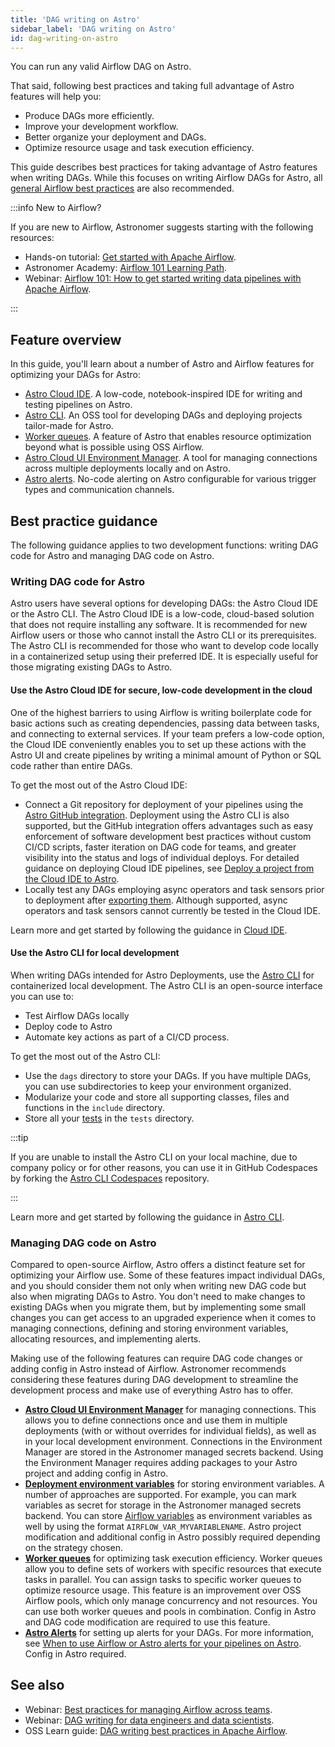 ```yaml
---
title: 'DAG writing on Astro'
sidebar_label: 'DAG writing on Astro'
id: dag-writing-on-astro
---
```


You can run any valid Airflow DAG on Astro. 

That said, following best practices and taking full advantage of Astro features will help you:

- Produce DAGs more efficiently.
- Improve your development workflow.
- Better organize your deployment and DAGs. 
- Optimize resource usage and task execution efficiency.

This guide describes best practices for taking advantage of Astro features when writing DAGs. While this focuses on writing Airflow DAGs for Astro, all [general Airflow best practices](https://docs.astronomer.io/learn/dag-best-practices) are also recommended.

:::info New to Airflow?

If you are new to Airflow, Astronomer suggests starting with the following resources:

- Hands-on tutorial: [Get started with Apache Airflow](https://docs.astronomer.io/learn/get-started-with-airflow).
- Astronomer Academy: [Airflow 101 Learning Path](https://academy.astronomer.io/path/airflow-101).
- Webinar: [Airflow 101: How to get started writing data pipelines with Apache Airflow](https://www.astronomer.io/events/webinars/airflow-101-how-to-get-started-writing-data-pipelines-with-apache-airflow-video/).

:::

## Feature overview

In this guide, you'll learn about a number of Astro and Airflow features for optimizing your DAGs for Astro:

- [Astro Cloud IDE](https://docs.astronomer.io/astro/cloud-ide). A low-code, notebook-inspired IDE for writing and testing pipelines on Astro.
- [Astro CLI](overview.md). An OSS tool for developing DAGs and deploying projects tailor-made for Astro.
- [Worker queues](configure-worker-queues.mdx). A feature of Astro that enables resource optimization beyond what is possible using OSS Airflow.
- [Astro Cloud UI Environment Manager](manage-connections-variables.md). A tool for managing connections across multiple deployments locally and on Astro.
- [Astro alerts](alerts.md). No-code alerting on Astro configurable for various trigger types and communication channels.

## Best practice guidance

The following guidance applies to two development functions: writing DAG code for Astro and managing DAG code on Astro.

### Writing DAG code for Astro

Astro users have several options for developing DAGs: the Astro Cloud IDE or the Astro CLI. The Astro Cloud IDE is a low-code, cloud-based solution that does not require installing any software. It is recommended for new Airflow users or those who cannot install the Astro CLI or its prerequisites. The Astro CLI is recommended for those who want to develop code locally in a containerized setup using their preferred IDE. It is especially useful for those migrating existing DAGs to Astro.

#### Use the Astro Cloud IDE for secure, low-code development in the cloud

One of the highest barriers to using Airflow is writing boilerplate code for basic actions such as creating dependencies, passing data between tasks, and connecting to external services. If your team prefers a low-code option, the Cloud IDE conveniently enables you to set up these actions with the Astro UI and create pipelines by writing a minimal amount of Python or SQL code rather than entire DAGs.

To get the most out of the Astro Cloud IDE:

- Connect a Git repository for deployment of your pipelines using the [Astro GitHub integration](https://www.astronomer.io/docs/astro/deploy-github-integration). Deployment using the Astro CLI is also supported, but the GitHub integration offers advantages such as easy enforcement of software development best practices without custom CI/CD scripts, faster iteration on DAG code for teams, and greater visibility into the status and logs of individual deploys. For detailed guidance on deploying Cloud IDE pipelines, see [Deploy a project from the Cloud IDE to Astro](https://www.astronomer.io/docs/astro/cloud-ide/deploy-project).
- Locally test any DAGs employing async operators and task sensors prior to deployment after [exporting them](https://www.astronomer.io/docs/astro/cloud-ide/deploy-project#export-your-pipelines-to-a-local-astro-project). Although supported, async operators and task sensors cannot currently be tested in the Cloud IDE.

Learn more and get started by following the guidance in [Cloud IDE](https://www.astronomer.io/docs/astro/cloud-ide).

#### Use the Astro CLI for local development

When writing DAGs intended for Astro Deployments, use the [Astro CLI](https://docs.astronomer.io/astro/cli/install-cli) for containerized local development. The Astro CLI is an open-source interface you can use to:

- Test Airflow DAGs locally
- Deploy code to Astro
- Automate key actions as part of a CI/CD process. 

To get the most out of the Astro CLI: 

- Use the `dags` directory to store your DAGs. If you have multiple DAGs, you can use subdirectories to keep your environment organized.
- Modularize your code and store all supporting classes, files and functions in the `include` directory.
- Store all your [tests](#follow-devops-best-practices) in the `tests` directory.

:::tip

If you are unable to install the Astro CLI on your local machine, due to company policy or for other reasons, you can use it in GitHub Codespaces by forking the [Astro CLI Codespaces](https://github.com/astronomer/astro-cli-codespaces) repository.

:::

Learn more and get started by following the guidance in [Astro CLI](https://www.astronomer.io/docs/astro/cli/overview).

### Managing DAG code on Astro

Compared to open-source Airflow, Astro offers a distinct feature set for optimizing your Airflow use. Some of these features impact individual DAGs, and you should consider them not only when writing new DAG code but also when migrating DAGs to Astro. You don't need to make changes to existing DAGs when you migrate them, but by implementing some small changes you can get access to an upgraded experience when it comes to managing connections, defining and storing environment variables, allocating resources, and implementing alerts.


Making use of the following features can require DAG code changes or adding config in Astro instead of Airflow. Astronomer recommends considering these features during DAG development to streamline the development process and make use of everything Astro has to offer.


- **[Astro Cloud UI Environment Manager](https://docs.astronomer.io/astro/manage-connections-variables)** for managing connections. This allows you to define connections once and use them in multiple deployments (with or without overrides for individual fields), as well as in your local development environment. Connections in the Environment Manager are stored in the Astronomer managed secrets backend. Using the Environment Manager requires adding packages to your Astro project and adding config in Astro.
- **[Deployment environment variables](environment-variables.md)** for storing environment variables. A number of approaches are supported. For example, you can mark variables as secret for storage in the Astronomer managed secrets backend. You can store [Airflow variables](https://docs.astronomer.io/learn/airflow-variables) as environment variables as well by using the format `AIRFLOW_VAR_MYVARIABLENAME`. Astro project modification and additional config in Astro possibly required depending on the strategy chosen.
- **[Worker queues](https://docs.astronomer.io/astro/configure-worker-queues)** for optimizing task execution efficiency. Worker queues allow you to define sets of workers with specific resources that execute tasks in parallel. You can assign tasks to specific worker queues to optimize resource usage. This feature is an improvement over OSS Airflow pools, which only manage concurrency and not resources. You can use both worker queues and pools in combination. Config in Astro and DAG code modification are required to use this feature.
- **[Astro Alerts](alerts.md)** for setting up alerts for your DAGs. For more information, see [When to use Airflow or Astro alerts for your pipelines on Astro](airflow-vs-astro-alerts.md). Config in Astro required.

## See also

- Webinar: [Best practices for managing Airflow across teams](https://www.astronomer.io/events/webinars/best-practices-for-managing-airflow-across-teams-video/).
- Webinar: [DAG writing for data engineers and data scientists](https://www.astronomer.io/events/webinars/dag-writing-for-data-engineers-and-data-scientists-video/).
- OSS Learn guide: [DAG writing best practices in Apache Airflow](https://docs.astronomer.io/learn/dag-best-practices).
